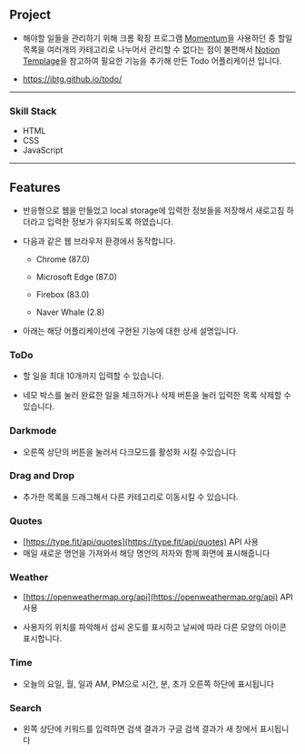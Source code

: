 ## Project

- 해야할 일들을 관리하기 위해 크롬 확장 프로그램 [Momentum](https://chrome.google.com/webstore/detail/momentum/laookkfknpbbblfpciffpaejjkokdgca?hl=ko)을 사용하던 중 할일 목록을 여러개의 카테고리로 나누어서 관리할 수 없다는 점이 불편해서 [Notion Templage](https://www.notion.so/Notion-Template-Gallery-181e961aeb5c4ee6915307c0dfd5156d)을 참고하여 필요한 기능을 추가해 만든 Todo 어플리케이션 입니다.

- https://ibtg.github.io/todo/

---

### Skill Stack

- HTML
- CSS
- JavaScript

---

## Features

- 반응형으로 웹을 만들었고 local storage에 입력한 정보들을 저장해서 새로고침 하더라고 입력한 정보가 유지되도록 하였습니다.

- 다음과 같은 웹 브라우저 환경에서 동작합니다.

  - Chrome (87.0)

  - Microsoft Edge (87.0)

  - Firebox (83.0)

  - Naver Whale (2.8)

- 아래는 해당 어플리케이션에 구현된 기능에 대한 상세 설명입니다.

### ToDo

- 할 일을 최대 10개까지 입력할 수 있습니다.

- 네모 박스를 눌러 완료한 일을 체크하거나 삭제 버튼을 눌러 입력한 목록 삭제할 수 있습니다.

### Darkmode

- 오른쪽 상단의 버튼을 눌러서 다크모드를 활성화 시킬 수있습니다

### Drag and Drop

- 추가한 목록을 드래그해서 다른 카테고리로 이동시킬 수 있습니다.

### Quotes

- [https://type.fit/api/quotes](https://type.fit/api/quotes) API 사용
- 매일 새로운 명언을 가져와서 해당 명언의 저자와 함께 화면에 표시해줍니다

### Weather

- [https://openweathermap.org/api](https://openweathermap.org/api) API 사용

- 사용자의 위치를 파악해서 섭씨 온도를 표시하고 날씨에 따라 다른 모양의 아이콘 표시합니다.

### Time

- 오늘의 요일, 월, 일과 AM, PM으로 시간, 분, 초가 오른쪽 하단에 표시됩니다

### Search

- 왼쪽 상단에 키워드를 입력하면 검색 결과가 구글 검색 결과가 새 창에서 표시됩니다
